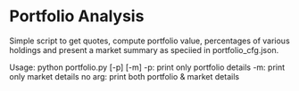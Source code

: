 # Portfolio Analysis
Simple script to get quotes, compute portfolio value, percentages of various holdings 
and present a market summary as speciied in portfolio_cfg.json.

Usage:
python portfolio.py [-p] [-m]
-p: print only portfolio details
-m: print only market details
no arg: print both portfolio & market details